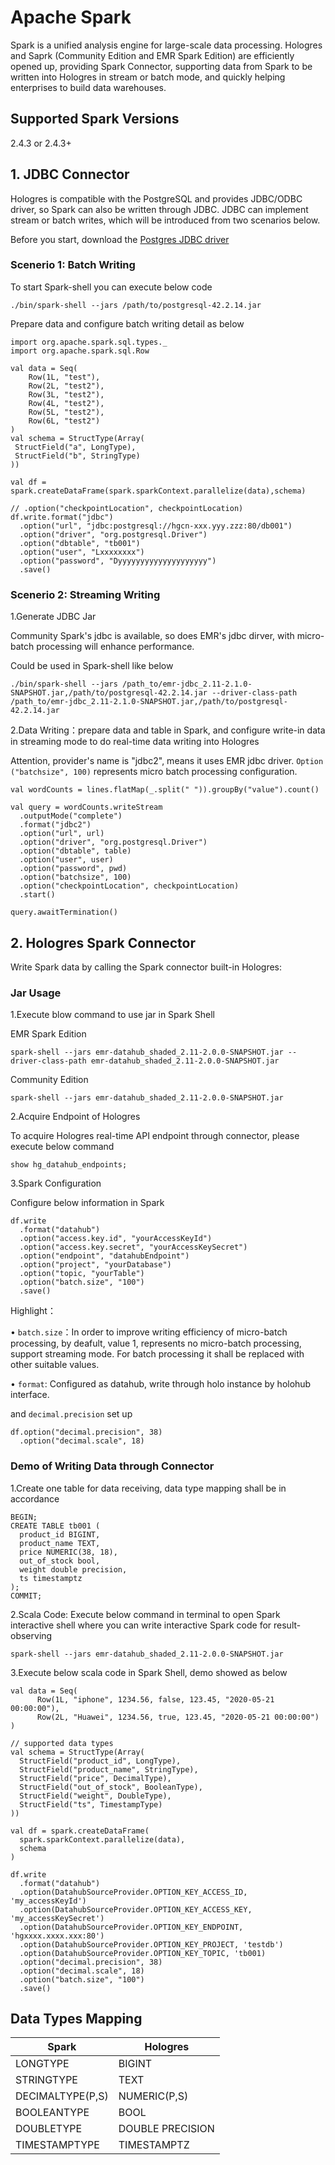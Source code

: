 # Apache Spark

Spark is a unified analysis engine for large-scale data processing. Hologres and Saprk (Community Edition and EMR Spark Edition) are efficiently opened up, providing Spark Connector, supporting data from Spark to be written into Hologres in stream or batch mode, and quickly helping enterprises to build data warehouses.

## Supported Spark Versions

2.4.3 or 2.4.3+

## 1. JDBC Connector

Hologres is compatible with the PostgreSQL and provides JDBC/ODBC driver, so Spark can also be written through JDBC. JDBC can implement stream or batch writes, which will be introduced from two scenarios below.

Before you start, download the [Postgres JDBC driver](https://jdbc.postgresql.org/)

### Scenerio 1: Batch Writing

To start Spark-shell you can execute below code

```
./bin/spark-shell --jars /path/to/postgresql-42.2.14.jar
```

Prepare data and configure batch writing detail as below

```
import org.apache.spark.sql.types._
import org.apache.spark.sql.Row

val data = Seq(
    Row(1L, "test"),
    Row(2L, "test2"),
    Row(3L, "test2"),
    Row(4L, "test2"),
    Row(5L, "test2"),
    Row(6L, "test2")
)
val schema = StructType(Array(
 StructField("a", LongType),
 StructField("b", StringType)
))

val df = spark.createDataFrame(spark.sparkContext.parallelize(data),schema)

// .option("checkpointLocation", checkpointLocation)
df.write.format("jdbc")
  .option("url", "jdbc:postgresql://hgcn-xxx.yyy.zzz:80/db001")
  .option("driver", "org.postgresql.Driver")
  .option("dbtable", "tb001")
  .option("user", "Lxxxxxxxx")
  .option("password", "Dyyyyyyyyyyyyyyyyyyyy")
  .save()
```

### Scenerio 2: Streaming Writing

1.Generate JDBC Jar

Community Spark's jdbc is available, so does EMR's jdbc dirver, with micro-batch processing will enhance performance.

Could be used in Spark-shell like below

```
./bin/spark-shell --jars /path_to/emr-jdbc_2.11-2.1.0-SNAPSHOT.jar,/path/to/postgresql-42.2.14.jar --driver-class-path /path_to/emr-jdbc_2.11-2.1.0-SNAPSHOT.jar,/path/to/postgresql-42.2.14.jar
```

2.Data Writing：prepare data and table in Spark, and configure write-in data in streaming mode to do real-time data writing into Hologres

Attention, provider's name is "jdbc2", means it uses EMR jdbc driver. `Option ("batchsize", 100)` represents micro batch processing configuration.

```
val wordCounts = lines.flatMap(_.split(" ")).groupBy("value").count()

val query = wordCounts.writeStream
  .outputMode("complete")
  .format("jdbc2")
  .option("url", url)
  .option("driver", "org.postgresql.Driver")
  .option("dbtable", table)
  .option("user", user)
  .option("password", pwd)
  .option("batchsize", 100)
  .option("checkpointLocation", checkpointLocation)
  .start()

query.awaitTermination()
```

## 2. Hologres Spark Connector

Write Spark data by calling the Spark connector built-in Hologres:

### Jar Usage

1.Execute blow command to use jar in Spark Shell

EMR Spark Edition

```
spark-shell --jars emr-datahub_shaded_2.11-2.0.0-SNAPSHOT.jar --driver-class-path emr-datahub_shaded_2.11-2.0.0-SNAPSHOT.jar
```

Community Edition

```
spark-shell --jars emr-datahub_shaded_2.11-2.0.0-SNAPSHOT.jar
```

2.Acquire Endpoint of Hologres

To acquire Hologres real-time API endpoint through connector, please execute below command

```
show hg_datahub_endpoints;
```

3.Spark Configuration 

Configure below information in Spark

```
df.write
  .format("datahub")
  .option("access.key.id", "yourAccessKeyId")
  .option("access.key.secret", "yourAccessKeySecret")
  .option("endpoint", "datahubEndpoint")
  .option("project", "yourDatabase")
  .option("topic, "yourTable")
  .option("batch.size", "100")
  .save()
```

Highlight：

• `batch.size`：In order to improve writing efficiency of micro-batch processing, by deafult, value 1, represents no micro-batch processing, support streaming mode. For batch processing it shall be replaced with other suitable values. 

• `format`: Configured as datahub, write through holo instance by holohub interface.

and `decimal.precision` set up

```
df.option("decimal.precision", 38)
  .option("decimal.scale", 18)
```

### Demo of Writing Data through Connector

1.Create one table for data receiving, data type mapping shall be in accordance

```
BEGIN;
CREATE TABLE tb001 (
  product_id BIGINT,
  product_name TEXT,
  price NUMERIC(38, 18),
  out_of_stock bool,
  weight double precision,
  ts timestamptz
);
COMMIT;
```

2.Scala Code: Execute below command in terminal to open Spark interactive shell where you can write interactive Spark code for result-observing

```
spark-shell --jars emr-datahub_shaded_2.11-2.0.0-SNAPSHOT.jar
```

3.Execute below scala code in Spark Shell, demo showed as below

```
val data = Seq(
      Row(1L, "iphone", 1234.56, false, 123.45, "2020-05-21 00:00:00"),
      Row(2L, "Huawei", 1234.56, true, 123.45, "2020-05-21 00:00:00")
)

// supported data types
val schema = StructType(Array(
  StructField("product_id", LongType),
  StructField("product_name", StringType),
  StructField("price", DecimalType),
  StructField("out_of_stock", BooleanType),
  StructField("weight", DoubleType),
  StructField("ts", TimestampType)
))

val df = spark.createDataFrame(
  spark.sparkContext.parallelize(data),
  schema
)

df.write
  .format("datahub")
  .option(DatahubSourceProvider.OPTION_KEY_ACCESS_ID, 'my_accessKeyId')
  .option(DatahubSourceProvider.OPTION_KEY_ACCESS_KEY, 'my_accessKeySecret')
  .option(DatahubSourceProvider.OPTION_KEY_ENDPOINT, 'hgxxxx.xxxx.xxx:80')
  .option(DatahubSourceProvider.OPTION_KEY_PROJECT, 'testdb')
  .option(DatahubSourceProvider.OPTION_KEY_TOPIC, 'tb001)
  .option("decimal.precision", 38)
  .option("decimal.scale", 18)
  .option("batch.size", "100")
  .save()
```

## Data Types Mapping

| Spark | Hologres |
|---|---|
| LONGTYPE | BIGINT |
| STRINGTYPE | TEXT |
| DECIMALTYPE(P,S) | NUMERIC(P,S) |
| BOOLEANTYPE | BOOL |
| DOUBLETYPE | DOUBLE PRECISION |
| TIMESTAMPTYPE | TIMESTAMPTZ |



 













